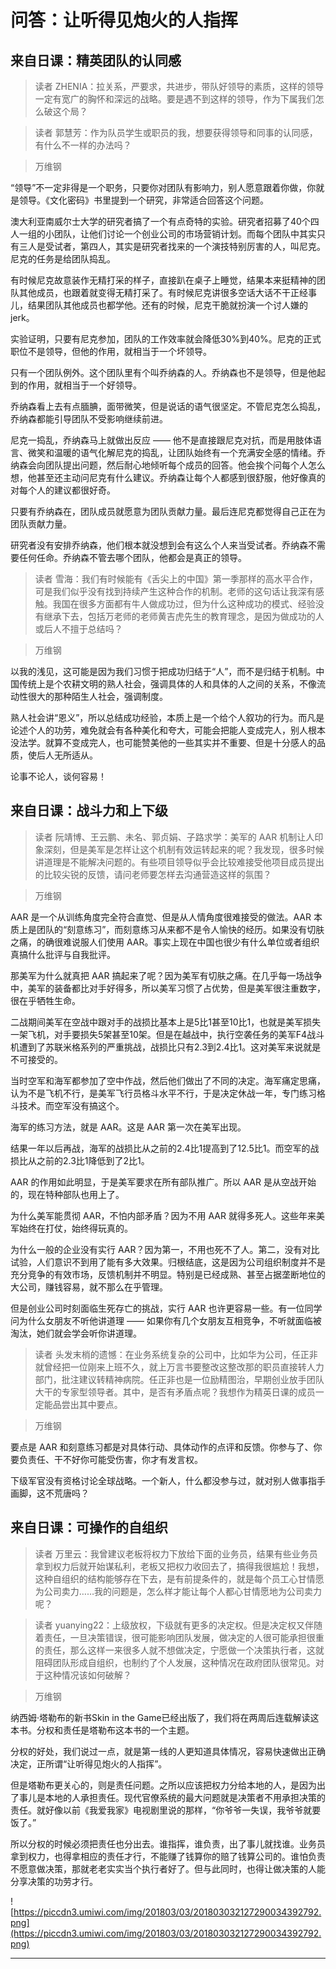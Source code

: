 # 问答：让听得见炮火的人指挥

## 来自日课：精英团队的认同感

> 读者 ZHENIA：拉关系，严要求，共进步，带队好领导的素质，这样的领导一定有宽广的胸怀和深远的战略。要是遇不到这样的领导，作为下属我们怎么破这个局？

> 读者 郭慧芳：作为队员学生或职员的我，想要获得领导和同事的认同感，有什么不一样的办法吗？

> 万维钢

“领导”不一定非得是一个职务，只要你对团队有影响力，别人愿意跟着你做，你就是领导。《文化密码》书里提到一个研究，非常适合回答这个问题。

澳大利亚南威尔士大学的研究者搞了一个有点奇特的实验。研究者招募了40个四人一组的小团队，让他们讨论一个创业公司的市场营销计划。而每个团队中其实只有三人是受试者，第四人，其实是研究者找来的一个演技特别厉害的人，叫尼克。尼克的任务是给团队捣乱。

有时候尼克故意装作无精打采的样子，直接趴在桌子上睡觉，结果本来挺精神的团队其他成员，也跟着就变得无精打采了。有时候尼克讲很多空话大话不干正经事儿，结果团队其他成员也都学他。还有的时候，尼克干脆就扮演一个讨人嫌的 jerk。

实验证明，只要有尼克参加，团队的工作效率就会降低30%到40%。尼克的正式职位不是领导，但他的作用，就相当于一个坏领导。

只有一个团队例外。这个团队里有个叫乔纳森的人。乔纳森也不是领导，但是他起到的作用，就相当于一个好领导。

乔纳森看上去有点腼腆，面带微笑，但是说话的语气很坚定。不管尼克怎么捣乱，乔纳森都能引导团队不受影响继续前进。

尼克一捣乱，乔纳森马上就做出反应 —— 他不是直接跟尼克对抗，而是用肢体语言、微笑和温暖的语气化解尼克的捣乱，让团队始终有一个充满安全感的情绪。乔纳森会向团队提出问题，然后耐心地倾听每个成员的回答。他会挨个问每个人怎么想，他甚至还主动问尼克有什么建议。乔纳森让每个人都感到很舒服，他好像真的对每个人的建议都很好奇。

只要有乔纳森在，团队成员就愿意为团队贡献力量。最后连尼克都觉得自己正在为团队贡献力量。

研究者没有安排乔纳森，他们根本就没想到会有这么个人来当受试者。乔纳森不需要任何任命。乔纳森不管去哪个团队，他都会是真正的领导。

> 读者 雪海：我们有时候能有《舌尖上的中国》第一季那样的高水平合作，可是我们似乎没有找到持续产生这种合作的机制。老师的这句话让我深有感触。我国在很多方面都有牛人做成功过，但为什么这种成功的模式、经验没有继承下去，包括万老师的老师黄吉虎先生的教育理念，是因为做成功的人或后人不擅于总结吗？

> 万维钢

以我的浅见，这可能是因为我们习惯于把成功归结于“人”，而不是归结于机制。中国传统上是个农耕文明的熟人社会，强调具体的人和具体的人之间的关系，不像流动性很大的那种陌生人社会，强调制度。

熟人社会讲“恩义”，所以总结成功经验，本质上是一个给个人叙功的行为。而凡是论述个人的功劳，难免就会有各种美化和夸大，可能会把能人变成完人，别人根本没法学。就算不变成完人，也可能赞美他的一些其实并不重要、但是十分感人的品质，使后人无所适从。

论事不论人，谈何容易！

## 来自日课：战斗力和上下级

> 读者 阮靖博、王云鹏、未名、郭贞娟、子路求学：美军的 AAR 机制让人印象深刻，但是美军是怎样让这个机制有效运转起来的呢？我发现，很多时候讲道理是不能解决问题的。有些项目领导似乎会比较难接受他项目成员提出的比较尖锐的反馈，请问老师要怎样去沟通营造这样的氛围？

> 万维钢

AAR 是一个从训练角度完全符合直觉、但是从人情角度很难接受的做法。AAR 本质上是团队的“刻意练习”，而刻意练习从来都不是令人愉快的经历。如果没有切肤之痛，的确很难说服人们使用 AAR。事实上现在中国也很少有什么单位或者组织真搞什么批评与自我批评。

那美军为什么就真把 AAR 搞起来了呢？因为美军有切肤之痛。在几乎每一场战争中，美军的装备都比对手好得多，所以美军习惯了占优势，但是美军很注重数字，很在乎牺牲生命。

二战期间美军在空战中跟对手的战损比基本上是5比1甚至10比1，也就是美军损失一架飞机，对手要损失5架甚至10架。但是在越战中，执行空袭任务的美军F4战斗机遭到了苏联米格系列的严重挑战，战损比只有2.3到2.4比1。这对美军来说就是不可接受的。

当时空军和海军都参加了空中作战，然后他们做出了不同的决定。海军痛定思痛，认为不是飞机不行，是美军飞行员格斗水平不行，于是决定休战一年，专门练习格斗技术。而空军没有搞这个。

海军的练习方法，就是 AAR。这是 AAR 第一次在美军出现。

结果一年以后再战，海军的战损比从之前的2.4比1提高到了12.5比1。而空军的战损比从之前的2.3比1降低到了2比1。

AAR 的作用如此明显，于是美军要求在所有部队推广。所以 AAR 是从空战开始的，现在特种部队也用上了。

为什么美军能贯彻 AAR，不怕内部矛盾？因为不用 AAR 就得多死人。这些年来美军始终在打仗，始终得玩真的。

为什么一般的企业没有实行 AAR？因为第一，不用也死不了人。第二，没有对比试验，人们意识不到用了能有多大效果。归根结底，这是因为公司组织制度并不是充分竞争的有效市场，反馈机制并不明显。特别是已经成熟、甚至占据垄断地位的大公司，赚钱容易，就不那么在乎管理。

但是创业公司时刻面临生死存亡的挑战，实行 AAR 也许更容易一些。有一位同学问为什么女朋友不听他讲道理 —— 如果你有几个女朋友互相竞争，不听就面临被淘汰，她们就会学会听你讲道理。

> 读者 头发末梢的遗憾：在业务系统复杂的公司中，比如华为公司，任正非就曾经把一位刚来上班不久，就上万言书要整改这整改那的职员直接转人力部门，批注建议转精神病院。任正非也是一位励精图治，早期创业放手团队大干的专家型领导者。其中，是否有矛盾点呢？我想作为精英日课的成员一定能品尝出其中要点。

> 万维钢

要点是 AAR 和刻意练习都是对具体行动、具体动作的点评和反馈。你参与了、你要负责任、干不好你可能受伤害，你才有发言权。

下级军官没有资格讨论全球战略。一个新人，什么都没参与过，就对别人做事指手画脚，这不荒唐吗？

## 来自日课：可操作的自组织

> 读者 万里云：我曾建议老板将权力下放给下面的业务员，结果有些业务员拿到权力后就开始谋私利，老板又把权力收回去了，搞得我很尴尬！我想，这种自组织的结构能够存在下去，是有前提条件的，就是每个员工心甘情愿为公司卖力……我的问题是，怎么样才能让每个人都心甘情愿地为公司卖力呢？

> 读者 yuanying22：上级放权，下级就有更多的决定权。但是决定权又伴随着责任，一旦决策错误，很可能影响团队发展，做决定的人很可能承担很重的责任，那么这样一来很多人就不想做决定，宁愿做一个决策执行者，这就阻碍团队形成自组织，也制约了个人发展，这种情况在政府团队很常见。对于这种情况该如何破解？

> 万维钢

纳西姆·塔勒布的新书Skin in the Game已经出版了，我们将在两周后连载解读这本书。分权和责任是塔勒布这本书的一个主题。

分权的好处，我们说过一点，就是第一线的人更知道具体情况，容易快速做出正确决定，正所谓“让听得见炮火的人指挥”。

但是塔勒布更关心的，则是责任问题。之所以应该把权力分给本地的人，是因为出了事儿是本地的人承担责任。现代官僚系统的最大问题就是决策者不用承担决策的责任。就好像以前《我爱我家》电视剧里说的那样，“你爷爷一失误，我爷爷就要饭了。”

所以分权的时候必须把责任也分出去。谁指挥，谁负责，出了事儿就找谁。业务员拿到权力，也得拿相应的责任才行，不能赚了钱算你的赔了钱算公司的。谁怕负责不愿意做决策，那就老老实实当个执行者好了。但与此同时，也得让做决策的人能分享决策的功劳才行。

![https://piccdn3.umiwi.com/img/201803/03/201803032127290034392792.png](https://piccdn3.umiwi.com/img/201803/03/201803032127290034392792.png)

---
